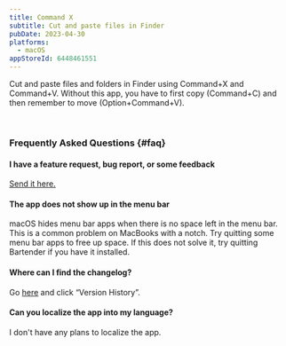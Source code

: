 ```yaml
---
title: Command X
subtitle: Cut and paste files in Finder
pubDate: 2023-04-30
platforms:
  - macOS
appStoreId: 6448461551
---
```


Cut and paste files and folders in Finder using Command+X and Command+V. Without this app, you have to first copy (Command+C) and then remember to move (Option+Command+V).

<br>

### Frequently Asked Questions {#faq}

#### I have a feature request, bug report, or some feedback

[Send it here.](https://sindresorhus.com/feedback?product=Command%20X&referrer=Website-FAQ)

#### The app does not show up in the menu bar

macOS hides menu bar apps when there is no space left in the menu bar. This is a common problem on MacBooks with a notch. Try quitting some menu bar apps to free up space. If this does not solve it, try quitting Bartender if you have it installed.

#### Where can I find the changelog?

Go [here](https://apps.apple.com/app/id6448461551) and click “Version History”.

#### Can you localize the app into my language?

I don't have any plans to localize the app.

<br>

<!-- ### Non-App Store Version

A special version for users that cannot access the App Store. It won't receive updates.

[Download]() *(1.0.0)*

*Requires macOS 13 or later*
 -->

